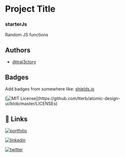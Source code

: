 # Project Title
### starterJs
Random JS functions

## Authors

- [@traj3ctory](https://www.github.com/traj3ctory)


## Badges

Add badges from somewhere like: [shields.io](https://shields.io/)

[![MIT License](https://img.shields.io/apm/l/atomic-design-ui.svg?)](https://github.com/tterb/atomic-design-ui/blob/master/LICENSEs)


## 🔗 Links
[![portfolio](https://img.shields.io/badge/my_portfolio-002165?style=for-the-badge&logo=ko-fi&logoColor=white)](http://bzdavid.netlify.com/)

[![linkedin](https://img.shields.io/badge/linkedin-0A66C2?style=for-the-badge&logo=linkedin&logoColor=white)](https://www.linkedin.com/in/david-benard-196961121/)

[![twitter](https://img.shields.io/badge/twitter-1DA1F2?style=for-the-badge&logo=twitter&logoColor=white)](https://twitter.com/dav3ly)
    